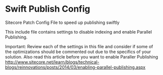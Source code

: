 # Swift Publish Config
Sitecore Patch Config File to speed up publishing swiftly

This include file contains settings to disable indexing and enable Parallel Publishing.

Important: Review each of the settings in this file and consider if some of the optimizations should be commented out due to the specifics of your solution. Also read this article before you want to enable Paraller Publishing http://www.sitecore.net/learn/blogs/technical-blogs/reinnovations/posts/2014/03/enabling-parallel-publishing.aspx
